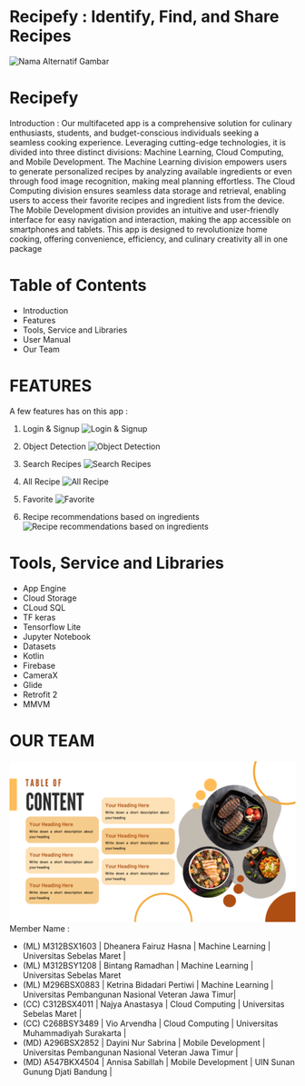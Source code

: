 # Recipefy : Identify, Find, and Share Recipes #

![Nama Alternatif Gambar](https://www.teakpalace.com/image/cache/catalog/artikel/gambar-makanan-paling-enak-sate-kambing-1000x750h.jpg)

# Recipefy
Introduction :
Our multifaceted app is a comprehensive solution for culinary enthusiasts, students, and budget-conscious individuals seeking a seamless cooking experience. Leveraging cutting-edge technologies, it is divided into three distinct divisions: Machine Learning, Cloud Computing, and Mobile Development. The Machine Learning division empowers users to generate personalized recipes by analyzing available ingredients or even through food image recognition, making meal planning effortless. The Cloud Computing division ensures seamless data storage and retrieval, enabling users to access their favorite recipes and ingredient lists from the device. The Mobile Development division provides an intuitive and user-friendly interface for easy navigation and interaction, making the app accessible on smartphones and tablets. This app is designed to revolutionize home cooking, offering convenience, efficiency, and culinary creativity all in one package

# Table of Contents
  * Introduction
  * Features
  * Tools, Service and Libraries
  * User Manual
  * Our Team
  
# FEATURES
A few features has on this app : <br>
1. Login & Signup
![Login & Signup ](image/)

2. Object Detection
![Object Detection](image/)

3. Search Recipes
![Search Recipes](image/)

4. All Recipe
![All Recipe](image)

5. Favorite
![Favorite](image/)

6. Recipe recommendations based on ingredients
![Recipe recommendations based on ingredients](image/)


# Tools, Service and Libraries
* App Engine
* Cloud Storage
* CLoud SQL
* TF keras
* Tensorflow Lite
* Jupyter Notebook
* Datasets
* Kotlin
* Firebase
* CameraX
* Glide
* Retrofit 2  
* MMVM

# OUR TEAM
![Search Recipes](../images/2.png)
Member Name :
* (ML) M312BSX1603 | Dheanera Fairuz Hasna | Machine Learning | Universitas Sebelas Maret |
* (ML) M312BSY1208 | Bintang Ramadhan | Machine Learning | Universitas Sebelas Maret 
* (ML) M296BSX0883 | Ketrina Bidadari Pertiwi | Machine Learning | Universitas Pembangunan Nasional Veteran Jawa Timur|
* (CC) C312BSX4011 | Najya Anastasya | Cloud Computing | Universitas Sebelas Maret |
* (CC) C268BSY3489 | Vio Arvendha | Cloud Computing | Universitas Muhammadiyah Surakarta |
* (MD) A296BSX2852 | Dayini Nur Sabrina | Mobile Development | Universitas Pembangunan Nasional Veteran Jawa Timur |
* (MD) A547BKX4504 | Annisa Sabillah | Mobile Development | UIN Sunan Gunung Djati Bandung |
